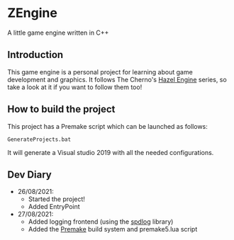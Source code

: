 # ZEngine
A little game engine written in C++

## Introduction
This game engine is a personal project for learning about game development and graphics. It follows The Cherno's [Hazel Engine](https://www.youtube.com/watch?v=JxIZbV_XjAs&list=PLlrATfBNZ98dC-V-N3m0Go4deliWHPFwT&index=1) series, so take a look at it if you want to follow them too!

## How to build the project

This project has a Premake script which can be launched as follows:
```
GenerateProjects.bat
```
It will generate a Visual studio 2019 with all the needed configurations.

## Dev Diary
* 26/08/2021: 
  * Started the project!
  * Added EntryPoint
* 27/08/2021:
  * Added logging frontend (using the [spdlog](https://github.com/gabime/spdlog) library)
  * Added the [Premake](https://github.com/premake/premake-core) build system and premake5.lua script
